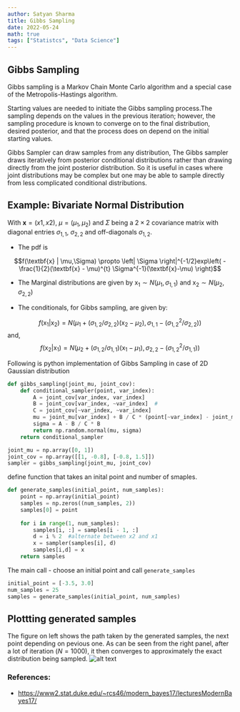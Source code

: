 ```yaml
---
author: Satyan Sharma
title: Gibbs Sampling
date: 2022-05-24
math: true
tags: ["Statistcs", "Data Science"]
---
```


## Gibbs Sampling
Gibbs sampling is a Markov Chain Monte Carlo algorithm and a special case of the Metropolis-Hastings algorithm. 


Starting values are needed to initiate the Gibbs sampling process.The sampling  depends on the values in the previous iteration; however, the sampling procedure is known to converge on to the final distribution, desired posterior,  and that the process does on depend on the initial starting values.

Gibbs Sampler can draw samples from any distribution, The Gibbs sampler draws iteratively from posterior conditional distributions rather than drawing directly from the joint posterior distribution. So it is useful in cases where joint distributions may be complex but one may be able to sample directly from less complicated conditional distributions. 

## Example: Bivariate Normal Distribution
With $\textbf{x} = (x1, x2)$, $\mu = (\mu_1, \mu_2)$ and $\Sigma$ being a $2 × 2$ covariance
matrix with diagonal entries $\sigma_{1,1}$, $\sigma_{2,2}$ and off-diagonals $\sigma_{1,2}$.
- The pdf is

$$f(\textbf{x} | \mu,\Sigma) \propto \left| \Sigma \right|^{-1/2}exp\left( -\frac{1}{2}(\textbf{x} - \mu)^{t} \Sigma^{-1}(\textbf{x}-\mu) \right)$$

- The Marginal distributions are given by $\text{x}_1 \sim N(\mu_1, \sigma_{1,1})$ and  $\text{x}_2 \sim N(\mu_2, \sigma_{2,2})$


- The conditionals, for Gibbs sampling, are given by:

$$f(\text{x}_1| \text{x}_2) = N(\mu_1 + (\sigma_{1,2}/\sigma_{2,2})(\text{x}_2 - \mu_2), \sigma_{1,1} -(\sigma_{1,2}^{2} / \sigma_{2,2}))$$ 
and, 
$$f(\text{x}_2| \text{x}_1) = N(\mu_2 + (\sigma_{1,2}/\sigma_{1,1})(\text{x}_1 - \mu_1), \sigma_{2,2} -(\sigma_{1,2}^{2} / \sigma_{1,1}))$$ 

Following is python implementation of Gibbs Sampling in case of 2D Gaussian distribution

```python
def gibbs_sampling(joint_mu, joint_cov):
    def conditional_sampler(point, var_index):
        A = joint_cov[var_index, var_index]
        B = joint_cov[var_index, ~var_index]  #
        C = joint_cov[~var_index, ~var_index]       
        mu = joint_mu[var_index] + B / C * (point[~var_index] - joint_mu[~var_index])
        sigma = A - B / C * B
        return np.random.normal(mu, sigma)
    return conditional_sampler

joint_mu = np.array([0, 1])
joint_cov = np.array([[1, -0.8], [-0.8, 1.5]])
sampler = gibbs_sampling(joint_mu, joint_cov)
```

define function that takes an inital point and number of smaples.
```python
def generate_samples(initial_point, num_samples):
    point = np.array(initial_point)
    samples = np.zeros((num_samples, 2))
    samples[0] = point
    
    for i in range(1, num_samples):        
        samples[i, :] = samples[i - 1, :]
        d = i % 2  #alternate between x2 and x1
        x = sampler(samples[i], d)
        samples[i,d] = x
    return samples
```
The main call - choose an initial point and call `generate_samples` 
```python
initial_point = [-3.5, 3.0]
num_samples = 25
samples = generate_samples(initial_point, num_samples)
```
## Plottting generated samples
The figure on left shows the path taken by the generated samples, the next point depending on pevious one. As can be seen from the right panel, after a lot of iteration ($N = 1000$), it then converges to approximately the exact distribution being sampled. 
![alt text](/gibbs.png)

### References:
- https://www2.stat.duke.edu/~rcs46/modern_bayes17/lecturesModernBayes17/